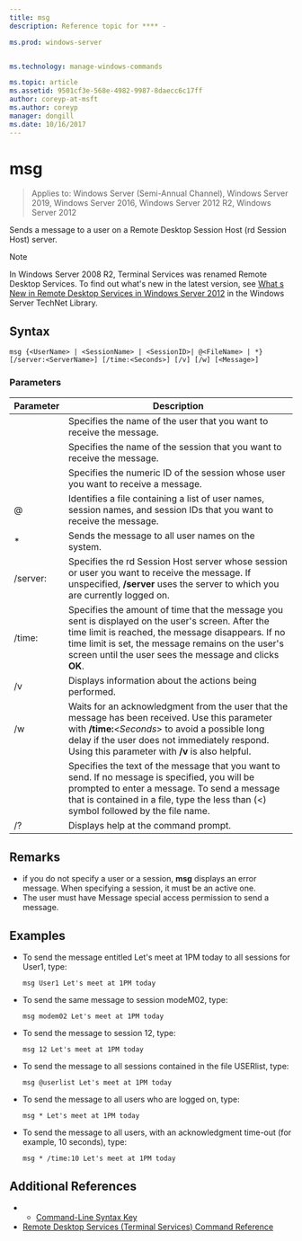 ```yaml
---
title: msg
description: Reference topic for **** - 

ms.prod: windows-server


ms.technology: manage-windows-commands

ms.topic: article
ms.assetid: 9501cf3e-568e-4982-9987-8daecc6c17ff
author: coreyp-at-msft
ms.author: coreyp
manager: dongill
ms.date: 10/16/2017
---
```

# msg

> Applies to: Windows Server (Semi-Annual Channel), Windows Server 2019, Windows Server 2016, Windows Server 2012 R2, Windows Server 2012

Sends a message to a user on a Remote Desktop Session Host (rd Session Host) server.

> [!NOTE]
> In Windows Server 2008 R2, Terminal Services was renamed Remote Desktop Services. To find out what's new in the latest version, see [What s New in Remote Desktop Services in Windows Server 2012](https://technet.microsoft.com/library/hh831527) in the Windows Server TechNet Library.

## Syntax
```
msg {<UserName> | <SessionName> | <SessionID>| @<FileName> | *} [/server:<ServerName>] [/time:<Seconds>] [/v] [/w] [<Message>]
```

### Parameters

|      Parameter       |                                                                                                                               Description                                                                                                                               |
|----------------------|-------------------------------------------------------------------------------------------------------------------------------------------------------------------------------------------------------------------------------------------------------------------------|
|      <UserName>      |                                                                                                  Specifies the name of the user that you want to receive the message.                                                                                                   |
|    <SessionName>     |                                                                                                 Specifies the name of the session that you want to receive the message.                                                                                                 |
|     <SessionID>      |                                                                                            Specifies the numeric ID of the session whose user you want to receive a message.                                                                                            |
|     @<FileName>      |                                                                         Identifies a file containing a list of user names, session names, and session IDs that you want to receive the message.                                                                         |
|          \*          |                                                                                                           Sends the message to all user names on the system.                                                                                                            |
| /server:<ServerName> |                                              Specifies the rd Session Host server whose session or user you want to receive the message. If unspecified, **/server** uses the server to which you are currently logged on.                                              |
|   /time:<Seconds>    | Specifies the amount of time that the message you sent is displayed on the user's screen. After the time limit is reached, the message disappears. If no time limit is set, the message remains on the user's screen until the user sees the message and clicks **OK**. |
|          /v          |                                                                                                         Displays information about the actions being performed.                                                                                                         |
|          /w          |         Waits for an acknowledgment from the user that the message has been received. Use this parameter with **/time:**<*Seconds*> to avoid a possible long delay if the user does not immediately respond. Using this parameter with **/v** is also helpful.          |
|      <Message>       |                  Specifies the text of the message that you want to send. If no message is specified, you will be prompted to enter a message. To send a message that is contained in a file, type the less than (<) symbol followed by the file name.                  |
|          /?          |                                                                                                                  Displays help at the command prompt.                                                                                                                   |

## Remarks
-   if you do not specify a user or a session, **msg** displays an error message. When specifying a session, it must be an active one.
-   The user must have Message special access permission to send a message.

## Examples
-   To send the message entitled Let's meet at 1PM today to all sessions for User1, type:
    ```
    msg User1 Let's meet at 1PM today
    ```
-   To send the same message to session modeM02, type:
    ```
    msg modem02 Let's meet at 1PM today
    ```
-   To send the message to session 12, type:
    ```
    msg 12 Let's meet at 1PM today
    ```
-   To send the message to all sessions contained in the file USERlist, type:
    ```
    msg @userlist Let's meet at 1PM today
    ```
-   To send the message to all users who are logged on, type:
    ```
    msg * Let's meet at 1PM today
    ```
-   To send the message to all users, with an acknowledgment time-out (for example, 10 seconds), type:
    ```
    msg * /time:10 Let's meet at 1PM today
    ```

## Additional References
-  - [Command-Line Syntax Key](command-line-syntax-key.md)
-  [Remote Desktop Services (Terminal Services) Command Reference](remote-desktop-services-terminal-services-command-reference.md)
